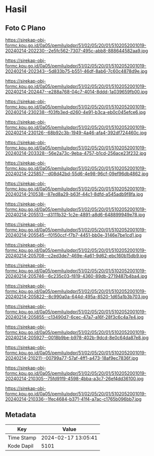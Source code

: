 # Hasil

## Foto C Plano

https://sirekap-obj-formc.kpu.go.id/0a05/pemilu/pdpr/51/02/05/20/01/5102052001019-20240214-202230--2e5fc562-7307-495c-abb8-888644582aa9.jpg

https://sirekap-obj-formc.kpu.go.id/0a05/pemilu/pdpr/51/02/05/20/01/5102052001019-20240214-202343--5d833b75-b551-46df-8ab6-7c60c4878d9e.jpg

https://sirekap-obj-formc.kpu.go.id/0a05/pemilu/pdpr/51/02/05/20/01/5102052001019-20240214-202447--e288a768-04c7-4014-8ddd-1a039659fb00.jpg

https://sirekap-obj-formc.kpu.go.id/0a05/pemilu/pdpr/51/02/05/20/01/5102052001019-20240214-230238--f03fb3ed-d260-4e91-b3ca-eb0c045efce6.jpg

https://sirekap-obj-formc.kpu.go.id/0a05/pemilu/pdpr/51/02/05/20/01/5102052001019-20240214-230126--68b92c3b-1949-4a46-afa4-392df724460c.jpg

https://sirekap-obj-formc.kpu.go.id/0a05/pemilu/pdpr/51/02/05/20/01/5102052001019-20240214-203328--56e2a73c-9eba-4757-b1cd-256ace23f232.jpg

https://sirekap-obj-formc.kpu.go.id/0a05/pemilu/pdpr/51/02/05/20/01/5102052001019-20240214-225857--d08d42bd-55d6-4e98-96cf-09ef96db4862.jpg

https://sirekap-obj-formc.kpu.go.id/0a05/pemilu/pdpr/51/02/05/20/01/5102052001019-20240214-210538--87ed8a29-b63f-44c1-8dfd-a545adb9f8fa.jpg

https://sirekap-obj-formc.kpu.go.id/0a05/pemilu/pdpr/51/02/05/20/01/5102052001019-20240214-205513--d3111b32-1c2e-4891-a8d6-648899949e78.jpg

https://sirekap-obj-formc.kpu.go.id/0a05/pemilu/pdpr/51/02/05/20/01/5102052001019-20240214-205545--f0150ccf-f7b7-4451-bb0e-3146e7be1cd1.jpg

https://sirekap-obj-formc.kpu.go.id/0a05/pemilu/pdpr/51/02/05/20/01/5102052001019-20240214-205708--c2ed3de7-469e-4a61-9d62-ebc160b15db9.jpg

https://sirekap-obj-formc.kpu.go.id/0a05/pemilu/pdpr/51/02/05/20/01/5102052001019-20240214-205746--6c235c03-f819-4360-89db-2719487b4ba4.jpg

https://sirekap-obj-formc.kpu.go.id/0a05/pemilu/pdpr/51/02/05/20/01/5102052001019-20240214-205822--8c990a0a-644d-495a-8520-1d65a1b3b703.jpg

https://sirekap-obj-formc.kpu.go.id/0a05/pemilu/pdpr/51/02/05/20/01/5102052001019-20240214-205855--c13490d7-6cec-47a7-a16f-28f3c6c4a7e4.jpg

https://sirekap-obj-formc.kpu.go.id/0a05/pemilu/pdpr/51/02/05/20/01/5102052001019-20240214-205927--0018b9be-b978-402b-9dcd-8e0c64da87e8.jpg

https://sirekap-obj-formc.kpu.go.id/0a05/pemilu/pdpr/51/02/05/20/01/5102052001019-20240214-210211--00799a77-57af-4ff1-a473-18af9ec7836f.jpg

https://sirekap-obj-formc.kpu.go.id/0a05/pemilu/pdpr/51/02/05/20/01/5102052001019-20240214-210305--75fd91f9-4598-4bba-a3c7-26ef4dd36100.jpg

https://sirekap-obj-formc.kpu.go.id/0a05/pemilu/pdpr/51/02/05/20/01/5102052001019-20240214-210336--1fec4684-b371-41f4-a7ac-c1765b096bb7.jpg


## Metadata

| Key        | Value               |
| ---------- | ------------------- |
| Time Stamp | 2024-02-17 13:05:41 |
| Kode Dapil | 5101                |




